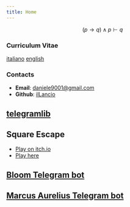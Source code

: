 ```yaml
---
title: Home
---
```

$$
(p \rightarrow q) \land p \vdash q
$$

### Curriculum Vitae

[italiano](cv_ita.pdf) [english](cv_eng.pdf)

### Contacts

- **Email**: <daniele9001@gmail.com>
- **Github**: [ilLancio](https://github.com/ilLancio)

## [telegramlib](https://pypi.org/project/telegramlib/)

## Square Escape

- [Play on itch.io](https://logos-psychagogia.itch.io/square-escape)
- [Play here](Square-Escape/)

## [Bloom Telegram bot](https://t.me/BLOOM_chatbot)

## [Marcus Aurelius Telegram bot](https://t.me/M_Aurelius_bot)
